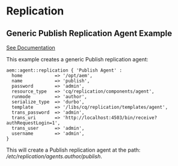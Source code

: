 # Replication

## Generic Publish Replication Agent Example

[See Documentation](https://docs.adobe.com/docs/en/aem/6-2/deploy/configuring/replication.html#Configuring%20your%20Replication%20Agents)

This example creates a generic Publish replication agent:

~~~ puppet
aem::agent::replication { 'Publish Agent' :
  home            => '/opt/aem',
  name            => 'publish',
  password        => 'admin',
  resource_type   => 'cq/replication/components/agent',
  runmode         => 'author',
  serialize_type  => 'durbo',
  template        => '/libs/cq/replication/templates/agent',
  trans_password  => 'admin',
  trans_uri       => 'http://localhost:4503/bin/receive?authRequestLogin=1',
  trans_user      => 'admin',
  username        => 'admin',
}
~~~

This will create a Publish replication agent at the path: _/etc/replication/agents.author/publish_.

